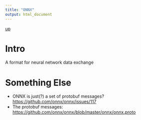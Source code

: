 ```yaml
---
title: "ONNX"
output: html_document
---
```

[up](https://mikewise2718.github.io/markdowndocs/)

# Intro
A format for neural network data exchange

# Something Else
- ONNX is just(?) a set of protobuf messages? <https://github.com/onnx/onnx/issues/117>
- The protobuf messages: <https://github.com/onnx/onnx/blob/master/onnx/onnx.proto>
